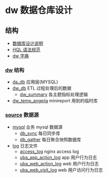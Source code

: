 # dw 数据仓库设计

## 结构

- [数据库设计说明](db-desgin.md)
- [HQL 语法规范](example.md)
- [dw 字典](dictionary.md)


### [dw](dw/) 结构
- [da_db](dw/da_db/) 应用层(MYSQL)
- [dw_db](dw/dw_db/) ETL 过程处理后的数据
  - [dw_summary](dw/dw_summary/) 各主题指标处理逻辑
- [dw_temp_angejia](dw/dw_temp_angejia/) minireport 用到的临时库

### [source](source/) 数据源
- [mysql](source/mysql) 业务 mysql 数据源
  - [db_sync](source/mysql/db_sync) 每日同步库
  - [db_gather](source/mysql/db_gather) 每日聚合快照数据库
- [log](source/log) 日志文件
  - [access_log](source/log/access_log) nginx access log
  - [uba_app_action_log](source/log/uba_app_action_log) app 用户行为日志
  - [uba_web_action_log](source/log/uba_web_action_log) web 用户行为日志
  - [uba_web_visit_log](source/log/uba_web_visit_log) web 用户访问行为日志
